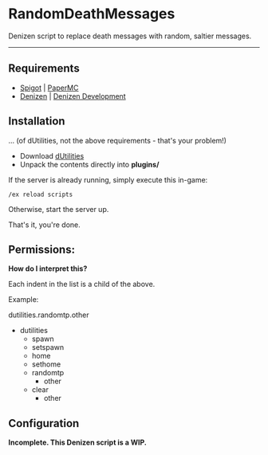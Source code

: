 # RandomDeathMessages

Denizen script to replace death messages with random, saltier messages.

----

## Requirements

* [Spigot](https://www.spigotmc.org/) | [PaperMC](https://papermc.io/)
* [Denizen](https://ci.citizensnpcs.co/job/Denizen/) | [Denizen Development](https://ci.citizensnpcs.co/job/Denizen_Developmental/)

## Installation
... (of dUtilities, not the above requirements - that's your problem!)

* Download [dUtilities](https://gominecraft.com/files/dUtilities.zip)
* Unpack the contents directly into **plugins/**

If the server is already running, simply execute this in-game:

~~~
/ex reload scripts
~~~

Otherwise, start the server up.

That's it, you're done.

## Permissions:

**How do I interpret this?**

Each indent in the list is a child of the above.

Example:

dutilities.randomtp.other

* dutilities
  * spawn
  * setspawn
  * home
  * sethome
  * randomtp
    * other
  * clear
    * other

## Configuration

**Incomplete. This Denizen script is a WIP.**
